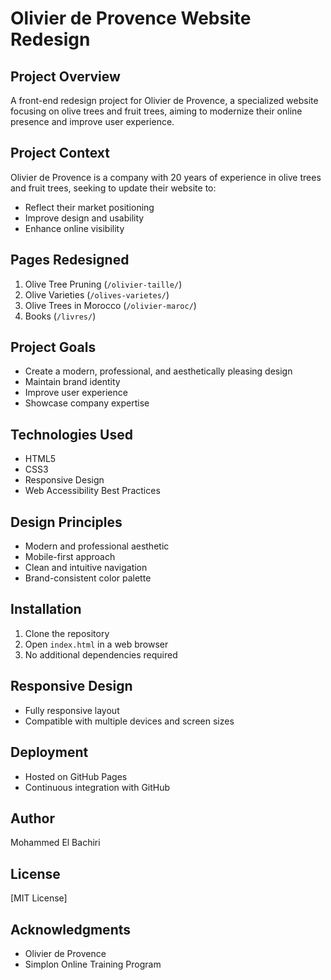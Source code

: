 # Olivier de Provence Website Redesign

## Project Overview
A front-end redesign project for Olivier de Provence, a specialized website focusing on olive trees and fruit trees, aiming to modernize their online presence and improve user experience.

## Project Context
Olivier de Provence is a company with 20 years of experience in olive trees and fruit trees, seeking to update their website to:
- Reflect their market positioning
- Improve design and usability
- Enhance online visibility

## Pages Redesigned
1. Olive Tree Pruning (`/olivier-taille/`)
2. Olive Varieties (`/olives-varietes/`)
3. Olive Trees in Morocco (`/olivier-maroc/`)
4. Books (`/livres/`)

## Project Goals
- Create a modern, professional, and aesthetically pleasing design
- Maintain brand identity
- Improve user experience
- Showcase company expertise

## Technologies Used
- HTML5
- CSS3
- Responsive Design
- Web Accessibility Best Practices

## Design Principles
- Modern and professional aesthetic
- Mobile-first approach
- Clean and intuitive navigation
- Brand-consistent color palette

## Installation
1. Clone the repository
2. Open `index.html` in a web browser
3. No additional dependencies required

## Responsive Design
- Fully responsive layout
- Compatible with multiple devices and screen sizes


## Deployment
- Hosted on GitHub Pages
- Continuous integration with GitHub

## Author
Mohammed El Bachiri

## License
[MIT License]

## Acknowledgments
- Olivier de Provence
- Simplon Online Training Program
